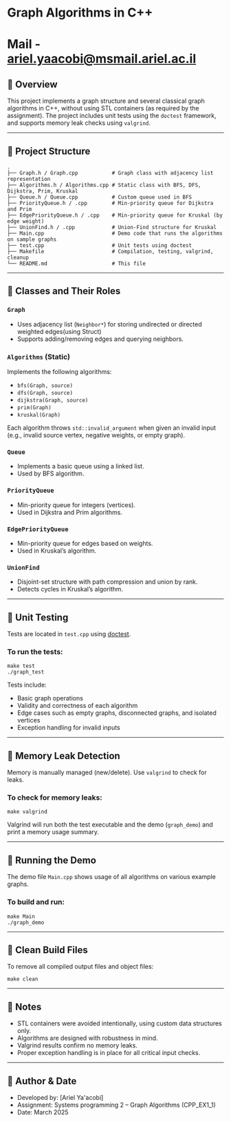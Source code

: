 # Graph Algorithms in C++
# Mail - ariel.yaacobi@msmail.ariel.ac.il
## 🧠 Overview

This project implements a graph structure and several classical graph algorithms in C++, without using STL containers (as required by the assignment).
The project includes unit tests using the `doctest` framework, and supports memory leak checks using `valgrind`.

---

## 📂 Project Structure

```
.
├── Graph.h / Graph.cpp           # Graph class with adjacency list representation  
├── Algorithms.h / Algorithms.cpp # Static class with BFS, DFS, Dijkstra, Prim, Kruskal  
├── Queue.h / Queue.cpp           # Custom queue used in BFS  
├── PriorityQueue.h / .cpp        # Min-priority queue for Dijkstra and Prim  
├── EdgePriorityQueue.h / .cpp    # Min-priority queue for Kruskal (by edge weight)  
├── UnionFind.h / .cpp            # Union-Find structure for Kruskal  
├── Main.cpp                      # Demo code that runs the algorithms on sample graphs  
├── test.cpp                      # Unit tests using doctest  
├── Makefile                      # Compilation, testing, valgrind, cleanup  
└── README.md                     # This file  
```

---

## 🧱 Classes and Their Roles

### `Graph`
- Uses adjacency list (`Neighbor*`) for storing undirected or directed weighted edges(using Struct)
- Supports adding/removing edges and querying neighbors.

### `Algorithms` (Static)
Implements the following algorithms:
- `bfs(Graph, source)`
- `dfs(Graph, source)`
- `dijkstra(Graph, source)`
- `prim(Graph)`
- `kruskal(Graph)`

Each algorithm throws `std::invalid_argument` when given an invalid input (e.g., invalid source vertex, negative weights, or empty graph).

### `Queue`
- Implements a basic queue using a linked list.
- Used by BFS algorithm.

### `PriorityQueue`
- Min-priority queue for integers (vertices).
- Used in Dijkstra and Prim algorithms.

### `EdgePriorityQueue`
- Min-priority queue for edges based on weights.
- Used in Kruskal’s algorithm.

### `UnionFind`
- Disjoint-set structure with path compression and union by rank.
- Detects cycles in Kruskal’s algorithm.

---

## 🧪 Unit Testing

Tests are located in `test.cpp` using [doctest](https://github.com/doctest/doctest).

### To run the tests:
```
make test  
./graph_test
```

Tests include:
- Basic graph operations
- Validity and correctness of each algorithm
- Edge cases such as empty graphs, disconnected graphs, and isolated vertices
- Exception handling for invalid inputs

---

## 🧼 Memory Leak Detection

Memory is manually managed (new/delete). Use `valgrind` to check for leaks.

### To check for memory leaks:
```
make valgrind
```

Valgrind will run both the test executable and the demo (`graph_demo`) and print a memory usage summary.

---

## 🚀 Running the Demo

The demo file `Main.cpp` shows usage of all algorithms on various example graphs.

### To build and run:
```
make Main  
./graph_demo
```

---

## 🧹 Clean Build Files

To remove all compiled output files and object files:
```
make clean
```

---

## 📌 Notes

- STL containers were avoided intentionally, using custom data structures only.
- Algorithms are designed with robustness in mind.
- Valgrind results confirm no memory leaks.
- Proper exception handling is in place for all critical input checks.

---

## 📅 Author & Date

- Developed by: [Ariel Ya'acobi]  
- Assignment: Systems programming 2 – Graph Algorithms (CPP_EX1_1)  
- Date: March 2025

